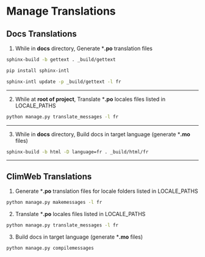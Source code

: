 # Manage Translations

## Docs Translations

1. While in **docs** directory, Generate ***.po** translation files

```sh
sphinx-build -b gettext . _build/gettext
```

```sh
pip install sphinx-intl
```

```sh
sphinx-intl update -p _build/gettext -l fr
```

---

2. While at **root of project**, Translate ***.po** locales files listed in LOCALE_PATHS 

```sh
python manage.py translate_messages -l fr
```

---

3. While in **docs** directory, Build docs in target language (generate ***.mo** files)

```sh
sphinx-build -b html -D language=fr . _build/html/fr
```

---

## ClimWeb Translations

1. Generate ***.po** translation files for locale folders listed in LOCALE_PATHS

```sh
python manage.py makemessages -l fr
```

2. Translate ***.po** locales files listed in LOCALE_PATHS 

```sh
python manage.py translate_messages -l fr
```

3. Build docs in target language (generate ***.mo** files)

```sh
python manage.py compilemessages
```
